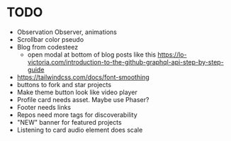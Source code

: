 # TODO

- Observation Observer, animations
- Scrollbar color pseudo
- Blog from codesteez
  - open modal at bottom of blog posts like this https://lo-victoria.com/introduction-to-the-github-graphql-api-step-by-step-guide
- https://tailwindcss.com/docs/font-smoothing
- buttons to fork and star projects
- Make theme button look like video player
- Profile card needs asset. Maybe use Phaser?
- Footer needs links
- Repos need more tags for discoverability
- "NEW" banner for featured projects
- Listening to card audio element does scale

